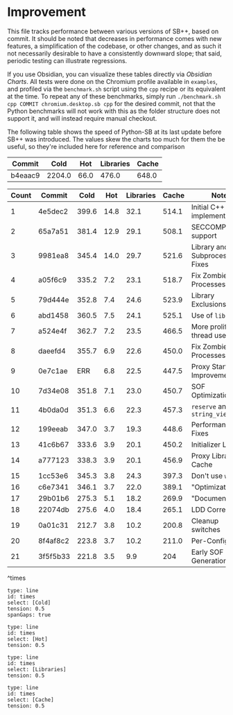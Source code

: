 # Improvement

This file tracks performance between various versions of SB++, based on commit. It should be noted that decreases in performance comes with new features, a simplification of the codebase, or other changes, and as such it not necessarily desirable to have a consistently downward slope; that said, periodic testing can illustrate regressions.

If you use Obsidian, you can visualize these tables directly via *Obsidian Charts*. All tests were done on the Chromium profile available in `examples`, and profiled via the `benchmark.sh` script using the `cpp` recipe or its equivalent at the time. To repeat any of these benchmarks, simply run `./benchmark.sh cpp COMMIT chromium.desktop.sb cpp`  for the desired commit, not that the Python benchmarks will not work with this as the folder structure does not support it, and will instead require manual checkout.

The following table shows the speed of Python-SB at its last update before SB++ was introduced. The values skew the charts too much for them the be useful, so they're included here for reference and comparison

| Commit  | Cold   | Hot  | Libraries | Cache |
| ------- | ------ | ---- | --------- | ----- |
| b4eaac9 | 2204.0 | 66.0 | 476.0     | 648.0 |

| Count | Commit   | Cold  | Hot  | Libraries | Cache | Note                         |
| ----- | -------- | ----- | ---- | --------- | ----- | ---------------------------- |
| 1     | 4e5dec2  | 399.6 | 14.8 | 32.1      | 514.1 | Initial C++ implementation   |
| 2     | 65a7a51  | 381.4 | 12.9 | 29.1      | 508.1 | SECCOMP support              |
| 3     | 9981ea8  | 345.4 | 14.0 | 29.7      | 521.6 | Library and Subprocess Fixes |
| 4     | a05f6c9  | 335.2 | 7.2  | 23.1      | 518.7 | Fix Zombie Processes         |
| 5     | 79d444e  | 352.8 | 7.4  | 24.6      | 523.9 | Library Exclusions           |
| 6     | abd1458  | 360.5 | 7.5  | 24.1      | 525.1 | Use of `libb2`               |
| 7     | a524e4f  | 362.7 | 7.2  | 23.5      | 466.5 | More prolific thread use.    |
| 8     | daeefd4  | 355.7 | 6.9  | 22.6      | 450.0 | Fix Zombie Processes Again   |
| 9     | 0e7c1ae  | ERR   | 6.8  | 22.5      | 447.5 | Proxy Startup Improvements   |
| 10    | 7d34e08  | 351.8 | 7.1  | 23.0      | 450.7 | SOF Optimization             |
| 11    | 4b0da0d  | 351.3 | 6.6  | 22.3      | 457.3 | `reserve` and `string_view`  |
| 12    | 199eeab  | 347.0 | 3.7  | 19.3      | 448.6 | Performance Fixes            |
| 13    | 41c6b67  | 333.6 | 3.9  | 20.1      | 450.2 | Initializer Lists            |
| 14    | a777123  | 338.3 | 3.9  | 20.1      | 456.9 | Proxy Library Cache          |
| 15    | 1cc53e6  | 345.3 | 3.8  | 24.3      | 397.3 | Don't use `which`            |
| 16    | c6e7341  | 346.1 | 3.7  | 22.0      | 389.1 | "Optimization"               |
| 17    | 29b01b6  | 275.3 | 5.1  | 18.2      | 269.9 | "Documentation"              |
| 18    | 22074db  | 275.6 | 4.0  | 18.4      | 265.1 | LDD Corrections.             |
| 19    | 0a01c31  | 212.7 | 3.8  | 10.2      | 200.8 | Cleanup switches             |
| 20    | 8f4af8c2 | 223.8 | 3.7  | 10.2      | 211.0 | Per-Config SOF               |
| 21    | 3f5f5b33 | 221.8 | 3.5  | 9.9       | 204   | Early SOF Generation         |
^times

```chart
type: line
id: times
select: [Cold]
tension: 0.5
spanGaps: true
```

```chart
type: line
id: times
select: [Hot]
tension: 0.5
```

```chart
type: line
id: times
select: [Libraries]
tension: 0.5
```

```chart
type: line
id: times
select: [Cache]
tension: 0.5
```
